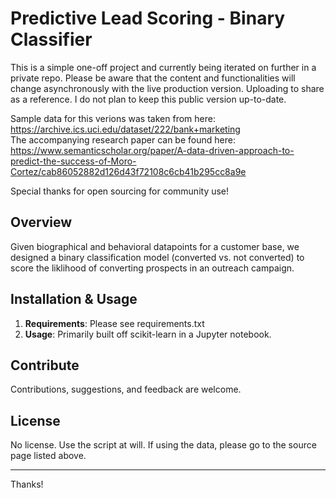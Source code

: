 # Predictive Lead Scoring - Binary Classifier

This is a simple one-off project and currently being iterated on further in a private repo. Please be aware that the content and functionalities will change asynchronously with the live production version. Uploading to share as a reference. I do not plan to keep this public version up-to-date.

Sample data for this verions was taken from here: <https://archive.ics.uci.edu/dataset/222/bank+marketing>  
The accompanying research paper can be found here: <https://www.semanticscholar.org/paper/A-data-driven-approach-to-predict-the-success-of-Moro-Cortez/cab86052882d126d43f72108c6cb41b295cc8a9e>

Special thanks for open sourcing for community use!

## Overview

Given biographical and behavioral datapoints for a customer base, we designed a binary classification model (converted vs. not converted) to score the liklihood of converting prospects in an outreach campaign.

## Installation & Usage

1. **Requirements**: Please see requirements.txt
2. **Usage**: Primarily built off scikit-learn in a Jupyter notebook.

## Contribute

Contributions, suggestions, and feedback are welcome.

## License

No license. Use the script at will. If using the data, please go to the source page listed above.

---

Thanks!
